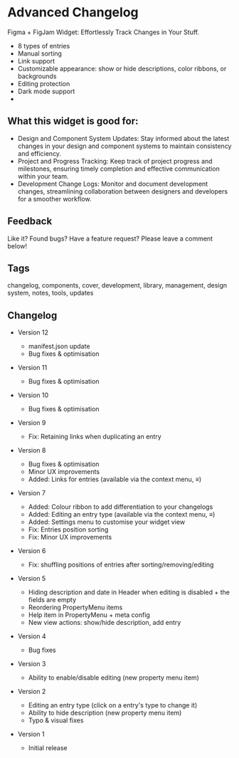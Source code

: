 # Advanced Changelog

Figma + FigJam Widget: Effortlessly Track Changes in Your Stuff.

- 8 types of entries
- Manual sorting
- Link support
- Customizable appearance: show or hide descriptions, color ribbons, or backgrounds
- Editing protection
- Dark mode support
- 
## What this widget is good for: 

- Design and Component System Updates: Stay informed about the latest changes in your design and component systems to maintain consistency and efficiency.
- Project and Progress Tracking: Keep track of project progress and milestones, ensuring timely completion and effective communication within your team.
- Development Change Logs: Monitor and document development changes, streamlining collaboration between designers and developers for a smoother workflow.


## Feedback

Like it? Found bugs? Have a feature request? 
Please leave a comment below!

## Tags

changelog, components, cover, development, library, management, design system, notes, tools, updates

## Changelog

- Version 12
    - manifest.json update
    - Bug fixes & optimisation

- Version 11
    - Bug fixes & optimisation

- Version 10
    - Bug fixes & optimisation

- Version 9
    - Fix: Retaining links when duplicating an entry

- Version 8
    - Bug fixes & optimisation
    - Minor UX improvements
    - Added: Links for entries (available via the context menu, ≡)

- Version 7
    - Added: Colour ribbon to add differentiation to your changelogs
    - Added: Editing an entry type (available via the context menu, ≡)
    - Added: Settings menu to customise your widget view
    - Fix: Entries position sorting
    - Fix: Minor UX improvements

- Version 6
    - Fix: shuffling positions of entries after sorting/removing/editing

- Version 5
    - Hiding description and date in Header when editing is disabled + the fields are empty 
    - Reordering PropertyMenu items
    - Help item in PropertyMenu + meta config
    - New view actions: show/hide description, add entry

- Version 4
    - Bug fixes

- Version 3
    - Ability to enable/disable editing (new property menu item)

- Version 2
    - Editing an entry type (click on a entry's type to change it)
    - Ability to hide description (new property menu item)
    - Typo & visual fixes

- Version 1
    - Initial release
